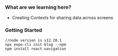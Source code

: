 ### What are we learning here?
- Creating Contexts for sharing data across screens

### Getting Started

```shell
//node version is v12.20.1
npx expo-cli init blog --npm
npm install react-navigation
```
